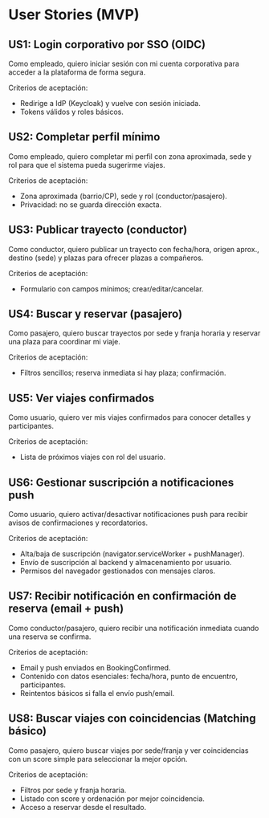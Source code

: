 # User Stories (MVP)

## US1: Login corporativo por SSO (OIDC)
Como empleado, quiero iniciar sesión con mi cuenta corporativa para acceder a la plataforma de forma segura.

Criterios de aceptación:
- Redirige a IdP (Keycloak) y vuelve con sesión iniciada.
- Tokens válidos y roles básicos.

## US2: Completar perfil mínimo
Como empleado, quiero completar mi perfil con zona aproximada, sede y rol para que el sistema pueda sugerirme viajes.

Criterios de aceptación:
- Zona aproximada (barrio/CP), sede y rol (conductor/pasajero).
- Privacidad: no se guarda dirección exacta.

## US3: Publicar trayecto (conductor)
Como conductor, quiero publicar un trayecto con fecha/hora, origen aprox., destino (sede) y plazas para ofrecer plazas a compañeros.

Criterios de aceptación:
- Formulario con campos mínimos; crear/editar/cancelar.

## US4: Buscar y reservar (pasajero)
Como pasajero, quiero buscar trayectos por sede y franja horaria y reservar una plaza para coordinar mi viaje.

Criterios de aceptación:
- Filtros sencillos; reserva inmediata si hay plaza; confirmación.

## US5: Ver viajes confirmados
Como usuario, quiero ver mis viajes confirmados para conocer detalles y participantes.

Criterios de aceptación:
- Lista de próximos viajes con rol del usuario.

## US6: Gestionar suscripción a notificaciones push
Como usuario, quiero activar/desactivar notificaciones push para recibir avisos de confirmaciones y recordatorios.

Criterios de aceptación:
- Alta/baja de suscripción (navigator.serviceWorker + pushManager).
- Envío de suscripción al backend y almacenamiento por usuario.
- Permisos del navegador gestionados con mensajes claros.

## US7: Recibir notificación en confirmación de reserva (email + push)
Como conductor/pasajero, quiero recibir una notificación inmediata cuando una reserva se confirma.

Criterios de aceptación:
- Email y push enviados en BookingConfirmed.
- Contenido con datos esenciales: fecha/hora, punto de encuentro, participantes.
- Reintentos básicos si falla el envío push/email.

## US8: Buscar viajes con coincidencias (Matching básico)
Como pasajero, quiero buscar viajes por sede/franja y ver coincidencias con un score simple para seleccionar la mejor opción.

Criterios de aceptación:
- Filtros por sede y franja horaria.
- Listado con score y ordenación por mejor coincidencia.
- Acceso a reservar desde el resultado.
